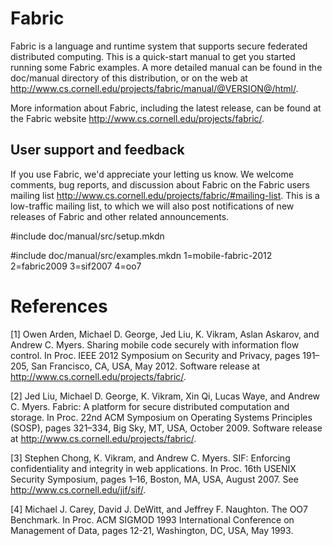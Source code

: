 Fabric
======
Fabric is a language and runtime system that supports secure federated
distributed computing. This is a quick-start manual to get you started
running some Fabric examples. A more detailed manual can be found in
the doc/manual directory of this distribution, or on the web at
<http://www.cs.cornell.edu/projects/fabric/manual/@VERSION@/html/>.

More information about Fabric, including the latest release, can be
found at the Fabric website <http://www.cs.cornell.edu/projects/fabric/>.

User support and feedback
-------------------------
If you use Fabric, we'd appreciate your letting us know. We welcome
comments, bug reports, and discussion about Fabric on the Fabric users
mailing list <http://www.cs.cornell.edu/projects/fabric/#mailing-list>.
This is a low-traffic mailing list, to which we will also post
notifications of new releases of Fabric and other related announcements.


#include doc/manual/src/setup.mkdn


#include doc/manual/src/examples.mkdn
  1=mobile-fabric-2012
  2=fabric2009
  3=sif2007
  4=oo7


References
==========
[1] Owen Arden, Michael D. George, Jed Liu, K. Vikram, Aslan Askarov,
    and Andrew C. Myers. Sharing mobile code securely with information
    flow control. In Proc. IEEE 2012 Symposium on Security and Privacy,
    pages 191–205, San Francisco, CA, USA, May 2012. Software release at
    <http://www.cs.cornell.edu/projects/fabric/>.

[2] Jed Liu, Michael D. George, K. Vikram, Xin Qi, Lucas Waye, and
    Andrew C. Myers. Fabric: A platform for secure distributed
    computation and storage. In Proc. 22nd ACM Symposium on Operating
    Systems Principles (SOSP), pages 321–334, Big Sky, MT, USA, October
    2009. Software release at
    <http://www.cs.cornell.edu/projects/fabric/>.

[3] Stephen Chong, K. Vikram, and Andrew C. Myers. SIF: Enforcing
    confidentiality and integrity in web applications. In Proc. 16th
    USENIX Security Symposium, pages 1–16, Boston, MA, USA, August 2007.
    See <http://www.cs.cornell.edu/jif/sif/>.

[4] Michael J. Carey, David J. DeWitt, and Jeffrey F. Naughton. The OO7
    Benchmark. In Proc. ACM SIGMOD 1993 International Conference on
    Management of Data, pages 12-21, Washington, DC, USA, May 1993.

